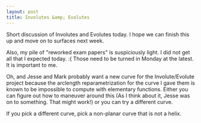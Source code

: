 ```yaml
---
layout: post
title: Involutes &amp; Evolutes
---
```


Short discussion of Involutes and Evolutes today. I hope we can finish this up
and move on to surfaces next week.

Also, my pile of "reworked exam papers" is suspiciously light. I did not get all
that I expected today. :(  Those need to be turned in Monday at the latest. It
is important to me.

Oh, and Jesse and Mark probably want a new curve for the Involute/Evolute project
because the arclength reparametrization for the curve I gave them is known to be
impossible to compute with elementary functions. Either you can figure out how to
maneuver around this (As I think about it, Jesse was on to something. That might
work!) or you can try a different curve.

If you pick a different curve, pick a non-planar curve that is not a helix.
